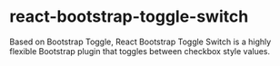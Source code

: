 # react-bootstrap-toggle-switch
Based on Bootstrap Toggle, React Bootstrap Toggle Switch is a highly flexible Bootstrap plugin that toggles between checkbox style values.

